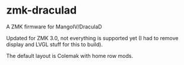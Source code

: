 # zmk-draculad

A ZMK firmware for MangoIV/DraculaD

Updated for ZMK 3.0, not everything is supported yet (I had to remove display and LVGL stuff for this to build).

The default layout is Colemak with home row mods.
